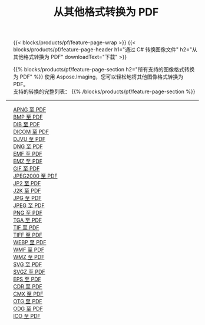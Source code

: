 ﻿---
title: 从其他格式转换为 PDF 
weight: 3920
url: /zh-hans/net/conversion/to/pdf 
lang: zh-hans
langdirlevel: 2
locales: zh-hans,ja,it,ru,de,es,fr,nl,id,lt,pl,pt,vi,tr,ko,zh-hant,ar,hi,th,sv,cs,uk,he
description: 使用 Aspose.Imaging，您可以轻松地将其他格式转换为 PDF
---

{{< blocks/products/pf/feature-page-wrap >}}
{{< blocks/products/pf/feature-page-header h1="通过 C# 转换图像文件" h2="从其他格式转换为 PDF" downloadText="下载" >}}


{{% blocks/products/pf/feature-page-section  h2="所有支持的图像格式转换为 PDF" %}}
使用 Aspose.Imaging，您可以轻松地将其他图像格式转换为 PDF。
<br/>
支持的转换的完整列表：
{{% /blocks/products/pf/feature-page-section %}}
<div class="container-fluid productfamilypage bg-gray">
    <div class="convertypes bg-gray agp-content section">
        <div class="container">
		<hr style="margin-left:-20px;"/>
		<div class="row other-converters">
		    <div class='col-md-2 other-converter remove-lp remove-rp'><a href="/imaging/zh-hans/net/conversion/apng-to-pdf" >APNG 至 PDF</a></div>
<div class='col-md-2 other-converter remove-lp remove-rp'><a href="/imaging/zh-hans/net/conversion/bmp-to-pdf" >BMP 至 PDF</a></div>
<div class='col-md-2 other-converter remove-lp remove-rp'><a href="/imaging/zh-hans/net/conversion/dib-to-pdf" >DIB 至 PDF</a></div>
<div class='col-md-2 other-converter remove-lp remove-rp'><a href="/imaging/zh-hans/net/conversion/dicom-to-pdf" >DICOM 至 PDF</a></div>
<div class='col-md-2 other-converter remove-lp remove-rp'><a href="/imaging/zh-hans/net/conversion/djvu-to-pdf" >DJVU 至 PDF</a></div>
<div class='col-md-2 other-converter remove-lp remove-rp'><a href="/imaging/zh-hans/net/conversion/dng-to-pdf" >DNG 至 PDF</a></div>
<div class='col-md-2 other-converter remove-lp remove-rp'><a href="/imaging/zh-hans/net/conversion/emf-to-pdf" >EMF 至 PDF</a></div>
<div class='col-md-2 other-converter remove-lp remove-rp'><a href="/imaging/zh-hans/net/conversion/emz-to-pdf" >EMZ 至 PDF</a></div>
<div class='col-md-2 other-converter remove-lp remove-rp'><a href="/imaging/zh-hans/net/conversion/gif-to-pdf" >GIF 至 PDF</a></div>
<div class='col-md-2 other-converter remove-lp remove-rp'><a href="/imaging/zh-hans/net/conversion/jpeg2000-to-pdf" >JPEG2000 至 PDF</a></div>
<div class='col-md-2 other-converter remove-lp remove-rp'><a href="/imaging/zh-hans/net/conversion/jp2-to-pdf" >JP2 至 PDF</a></div>
<div class='col-md-2 other-converter remove-lp remove-rp'><a href="/imaging/zh-hans/net/conversion/j2k-to-pdf" >J2K 至 PDF</a></div>
<div class='col-md-2 other-converter remove-lp remove-rp'><a href="/imaging/zh-hans/net/conversion/jpg-to-pdf" >JPG 至 PDF</a></div>
<div class='col-md-2 other-converter remove-lp remove-rp'><a href="/imaging/zh-hans/net/conversion/jpeg-to-pdf" >JPEG 至 PDF</a></div>
<div class='col-md-2 other-converter remove-lp remove-rp'><a href="/imaging/zh-hans/net/conversion/png-to-pdf" >PNG 至 PDF</a></div>
<div class='col-md-2 other-converter remove-lp remove-rp'><a href="/imaging/zh-hans/net/conversion/tga-to-pdf" >TGA 至 PDF</a></div>
<div class='col-md-2 other-converter remove-lp remove-rp'><a href="/imaging/zh-hans/net/conversion/tif-to-pdf" >TIF 至 PDF</a></div>
<div class='col-md-2 other-converter remove-lp remove-rp'><a href="/imaging/zh-hans/net/conversion/tiff-to-pdf" >TIFF 至 PDF</a></div>
<div class='col-md-2 other-converter remove-lp remove-rp'><a href="/imaging/zh-hans/net/conversion/webp-to-pdf" >WEBP 至 PDF</a></div>
<div class='col-md-2 other-converter remove-lp remove-rp'><a href="/imaging/zh-hans/net/conversion/wmf-to-pdf" >WMF 至 PDF</a></div>
<div class='col-md-2 other-converter remove-lp remove-rp'><a href="/imaging/zh-hans/net/conversion/wmz-to-pdf" >WMZ 至 PDF</a></div>
<div class='col-md-2 other-converter remove-lp remove-rp'><a href="/imaging/zh-hans/net/conversion/svg-to-pdf" >SVG 至 PDF</a></div>
<div class='col-md-2 other-converter remove-lp remove-rp'><a href="/imaging/zh-hans/net/conversion/svgz-to-pdf" >SVGZ 至 PDF</a></div>
<div class='col-md-2 other-converter remove-lp remove-rp'><a href="/imaging/zh-hans/net/conversion/eps-to-pdf" >EPS 至 PDF</a></div>
<div class='col-md-2 other-converter remove-lp remove-rp'><a href="/imaging/zh-hans/net/conversion/cdr-to-pdf" >CDR 至 PDF</a></div>
<div class='col-md-2 other-converter remove-lp remove-rp'><a href="/imaging/zh-hans/net/conversion/cmx-to-pdf" >CMX 至 PDF</a></div>
<div class='col-md-2 other-converter remove-lp remove-rp'><a href="/imaging/zh-hans/net/conversion/otg-to-pdf" >OTG 至 PDF</a></div>
<div class='col-md-2 other-converter remove-lp remove-rp'><a href="/imaging/zh-hans/net/conversion/odg-to-pdf" >ODG 至 PDF</a></div>
<div class='col-md-2 other-converter remove-lp remove-rp'><a href="/imaging/zh-hans/net/conversion/ico-to-pdf" >ICO 至 PDF</a></div>
                </div>
        </div>
    </div>
</div>
<br/>

